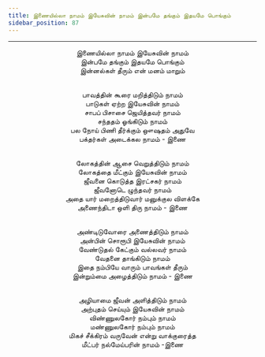 ```yaml
---
title: இணையில்லா நாமம் இயேசுவின் நாமம் இன்பமே தங்கும் இதயமே பொங்கும்
sidebar_position: 87
---
```


---
<center>
இணையில்லா நாமம் இயேசுவின் நாமம்<br/>
இன்பமே தங்கும் இதயமே பொங்கும்<br/>
இன்னல்கள் தீரும் என் மனம் மாறும்<br/><br/>

பாவத்தின் கூரை மறித்திடும் நாமம்<br/>
பாடுகள் ஏற்ற இயேசுவின் நாமம்<br/>
சாபப் பிசாசை ஜெயித்தவர் நாமம்<br/>
சந்ததம் ஓங்கிடும் நாமம்<br/>
பல நோய் பிணி தீர்க்கும் ஔஷதம் அதுவே<br/>
பக்தர்கள் அடைக்கல நாமம்            - இணை<br/><br/>

லோகத்தின் ஆசை வெறுத்திடும் நாமம்<br/>
லோகத்தை மீட்கும் இயேசுவின் நாமம்<br/>
ஜீவனை கொடுத்த இரட்சகர் நாமம்<br/>
ஜீவனோடெ ழுந்தவர் நாமம்<br/>
அதை யார் மறைத்திடுவார் மனுக்குல விளக்கே<br/>
அணைந்திடா ஒளி திரு நாமம்            - இணை<br/><br/>

அண்டிடுவோரை அணைத்திடும் நாமம்<br/>
அன்பின் சொரூபி இயேசுவின் நாமம்<br/>
வேண்டுதல் கேட்கும் வல்லவர் நாமம்<br/>
வேதனை தாங்கிடும் நாமம்<br/>
இதை நம்பியே வாரும் பாவங்கள் தீரும்<br/>
இன்றும்மை அழைத்திடும் நாமம்        - இணை<br/><br/>

அழியாமை ஜீவன் அளித்திடும் நாமம்<br/>
அற்புதம் செய்யும் இயேசுவின் நாமம்<br/>
விண்ணுலகோர் நம்பும் நாமம்<br/>
மண்ணுலகோர் நம்பும் நாமம்<br/>
மிகச் சீக்கிரம் வருவேன் என்று வாக்குரைத்த<br/>
மீட்பர் நல்மேய்பரின் நாமம்            -இணை
</center>